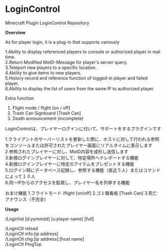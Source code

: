 # LoginControl
Minecraft Plugin LoginControl Repository  

**Overview**  

As for player login, it is a plug-in that supports variously  
  
1.Ability to display referenced players to console or authorized player in real time.  
2.Return Modified MotD-Message for player's server query.  
3.Teleport new players to a specific location.  
4.Ability to give items to new players.  
5.History record and reference function of logged-in player and failed player.  
6.Ability to display the list of users from the same IP to authorized player.  

Extra function
1. Flight mode / flight [on / off]
2. Trash Can Signboard [Trash Can]
3. Death announcement (incomplete)

  
LoginControlは、プレイヤーログインに付いて、サポートをするプラグインです  
  
1.クライアントのサーバーリストを更新した際に、ホストに対して行われる参照をコンソールまたは許可されたプレイヤー画面にリアルタイムに表示します  
2.参照されたプレイヤーに対し、MotD内容を成形し送信します  
3.新規ログインプレイヤーに対して、特定場所へテレポートする機能  
4.新規ログインプレイヤーに特定のアイテムをプレゼントする機能  
5.ログイン時にデータベース記録し、参照する機能（直近５人）またはコマンドによって１０人  
6.同一IPからのアクセスを監視し、プレイヤー名を列挙する機能  

おまけ機能
1.フライトモード /flight [on/off]
2.ゴミ箱看板    [Trash Can]
3.死亡アナウンス（不完全）

**Usage**  

/Loginlist [d:yymmdd] [u:player name] [full]  

/LoginCtl reload  
/LoginCtl info:[ip address]  
/LoginCtl chg:[ip address]:[host name]  
/LoginCtl PingTop  

